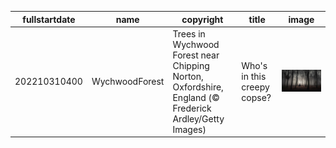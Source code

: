 |fullstartdate|name|copyright|title|image|
|--|--|--|--|--|
202210310400|WychwoodForest|Trees in Wychwood Forest near Chipping Norton, Oxfordshire, England (© Frederick Ardley/Getty Images)|Who's in this creepy copse?|![](/en-CA/2022/11/202210310400WychwoodForest.jpg)|
